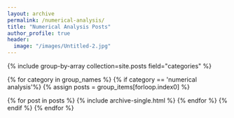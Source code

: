 ```yaml
---
layout: archive
permalink: /numerical-analysis/
title: "Numerical Analysis Posts"
author_profile: true
header:
  image: "/images/Untitled-2.jpg"
---
```


{% include group-by-array collection=site.posts field="categories" %}

{% for category in group_names %}
{% if category == 'numerical analysis'%}
  {% assign posts = group_items[forloop.index0] %}
  <!-- <h2 id="{{ tag | slugify }}" class="archive__subtitle">{{ tag }}</h2> -->
  {% for post in posts %}
    {% include archive-single.html %}
  {% endfor %}
{% endif %}
{% endfor %}
